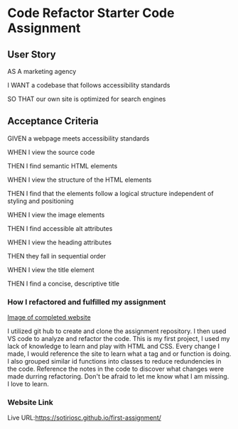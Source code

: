 # **Code Refactor Starter Code Assignment**

## User Story

AS A marketing agency

I WANT a codebase that follows accessibility standards

SO THAT our own site is optimized for search engines

## Acceptance Criteria

GIVEN a webpage meets accessibility standards

WHEN I view the source code

THEN I find semantic HTML elements

WHEN I view the structure of the HTML elements

THEN I find that the elements follow a logical structure independent of styling and positioning

WHEN I view the image elements

THEN I find accessible alt attributes

WHEN I view the heading attributes

THEN they fall in sequential order

WHEN I view the title element

THEN I find a concise, descriptive title


### How I refactored and fulfilled my assignment 

[Image of completed website](/assets/images/01-html-css-git-homework-demo.png)

I utilized git hub to create and clone the assignment repository. I then used VS code to analyze and refactor the code. This is my first project, I used my lack of knowledge to learn and play with HTML and CSS. Every change I made, I would reference the site to learn what a tag and or function is doing. I also grouped similar id functions into classes to reduce redundencies in the code. Reference the notes in the code to discover what changes were made durring refactoring. Don't be afraid to let me know what I am missing. I love to learn.

### Website Link
Live URL:https://sotiriosc.github.io/first-assignment/ 

